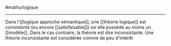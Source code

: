 #maths/logique

---

Dans l'[[logique approche sémantique]], une [[théorie logique]] est _consistante_ (ou encore [[satisfaisable]]) ssi elle possède au moins un [[modèle]]. Dans le cas contraire, la théorie est dire inconsistante.
Une théorie inconsistante est considérée comme de peu d'intérêt

